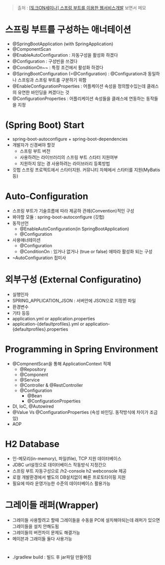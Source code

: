 > 출처 : [[토크ON세미나] 스프링 부트를 이용한 웹서비스개발](https://www.youtube.com/watch?v=26GuwzdB3iI&list=PL9mhQYIlKEhdjUeH15EBJvhdEgjMZa798) 보면서 메모

# 스프링 부트를 구성하는 애너테이션
- @SpringBootApplication (with SpringApplication) 
- @ComponentScan 
- @EnableAutoConfiguration : 자동구성을 활성화 하겠다
- @Configuration : 구성빈을 쓰겠다
- @ConditionOn~~ : 특정 조건에서 활성화 하겠다
- @SpringBootConfiguration (=@Configuration) : @Configuration과 동일하나 스프링과 스프링 부트를 구분하기 위함
- @EnableConfigurationProperties : 어플케이션 속성을 정의할수있는데 클래스의 유연한 바인딩을 켜겠다는 것
- @ConfigurationProperties : 어플리케이션 속성들을 클래스에 연동하는 동작들을 지정

# (Spring Boot) Start
- spring-boot-autoconfigure + spring-boot-dependencies
- 개발자가 신경써야 할것
    * 스프링 부트 버전
    * 사용하려는 라이브러리의 스프링 부트 스타터 지원여부
    * 지원하지 않는 경 사용하려는 라이브러리 등록방법
- 깃헙 스프링 프로젝트에서 스타터지원. 커뮤니티 자체에서 스타터를 지원(MyBatis 등)

# Auto-Configuration
- 스프링 부트가 기술흐름에 따라 제공하 관례(Convention)적인 구성
- 봐야할 모듈 : spring-boot-autoconfigure (깃헙)
- 동작선언
    * @EnableAutoConfiguration(in SpringBootApplication)
    * @Configuration
- 사용애너테이션
    * @Configuration
    * @ConditionOn : 있거나 없거나 (true or false) 에따라 활성화 되는 구성
- ~AutoConfiguration 접미사

# 외부구성 (External Configuratino)
- 실행인자
- SPRING_APPLICATION_JSON : 서버안에 JSON으로 지정한 파일
- 환경변수
- 기타 등등
- application.yml or application.properties
- application-{defaultprofiles}.yml or application-{defaultprofiles}.properties

# Programming in Spring Environment
- @CompnentScan을 통해 ApplicationContext 적재
    * @Repository
    * @Component
    * @Service
    * @Controller & @RestController
    * @Configuration
        + @Bean
        + @ConfigurationProperties
- DI, IoC, @Autowired
- @Value Vs @ConfigurationProperties (속성 바인딩. 동작방식에 차이가 조금있)
- AOP

# H2 Database
- 인-메모리(in-memory), 파일(file), TCP 지원 데이터베이스
- JDBC url설정으로 데이터베이스 작동방식 지정간으
- 스프링 부트 자동구성으로 /h2-console h2 webconsole 제공
- 로컬 개발환경에서 별도의 DB설치없이 빠른 프로토타이핑 지원
- 필요에 따라 운영가능한 수준의 데이터베이스 활용가능

# 그레이들 래퍼(Wrapper)
- 그레이들 사용할려고 할때 그레이들을 수동을 PC에 설치해야되는데 래퍼가 있으면 그레이들을 설치 안해도됨
- 그레이들의 버전차이 문제도 해결가능
- 메이븐과 그래이들 둘다 사용가능

# 
- ./gradlew build : 빌드 후 jar파일 만들어짐
